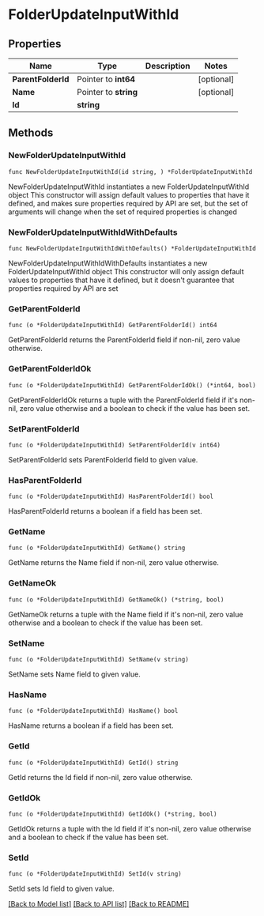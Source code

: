 # FolderUpdateInputWithId

## Properties

Name | Type | Description | Notes
------------ | ------------- | ------------- | -------------
**ParentFolderId** | Pointer to **int64** |  | [optional] 
**Name** | Pointer to **string** |  | [optional] 
**Id** | **string** |  | 

## Methods

### NewFolderUpdateInputWithId

`func NewFolderUpdateInputWithId(id string, ) *FolderUpdateInputWithId`

NewFolderUpdateInputWithId instantiates a new FolderUpdateInputWithId object
This constructor will assign default values to properties that have it defined,
and makes sure properties required by API are set, but the set of arguments
will change when the set of required properties is changed

### NewFolderUpdateInputWithIdWithDefaults

`func NewFolderUpdateInputWithIdWithDefaults() *FolderUpdateInputWithId`

NewFolderUpdateInputWithIdWithDefaults instantiates a new FolderUpdateInputWithId object
This constructor will only assign default values to properties that have it defined,
but it doesn't guarantee that properties required by API are set

### GetParentFolderId

`func (o *FolderUpdateInputWithId) GetParentFolderId() int64`

GetParentFolderId returns the ParentFolderId field if non-nil, zero value otherwise.

### GetParentFolderIdOk

`func (o *FolderUpdateInputWithId) GetParentFolderIdOk() (*int64, bool)`

GetParentFolderIdOk returns a tuple with the ParentFolderId field if it's non-nil, zero value otherwise
and a boolean to check if the value has been set.

### SetParentFolderId

`func (o *FolderUpdateInputWithId) SetParentFolderId(v int64)`

SetParentFolderId sets ParentFolderId field to given value.

### HasParentFolderId

`func (o *FolderUpdateInputWithId) HasParentFolderId() bool`

HasParentFolderId returns a boolean if a field has been set.

### GetName

`func (o *FolderUpdateInputWithId) GetName() string`

GetName returns the Name field if non-nil, zero value otherwise.

### GetNameOk

`func (o *FolderUpdateInputWithId) GetNameOk() (*string, bool)`

GetNameOk returns a tuple with the Name field if it's non-nil, zero value otherwise
and a boolean to check if the value has been set.

### SetName

`func (o *FolderUpdateInputWithId) SetName(v string)`

SetName sets Name field to given value.

### HasName

`func (o *FolderUpdateInputWithId) HasName() bool`

HasName returns a boolean if a field has been set.

### GetId

`func (o *FolderUpdateInputWithId) GetId() string`

GetId returns the Id field if non-nil, zero value otherwise.

### GetIdOk

`func (o *FolderUpdateInputWithId) GetIdOk() (*string, bool)`

GetIdOk returns a tuple with the Id field if it's non-nil, zero value otherwise
and a boolean to check if the value has been set.

### SetId

`func (o *FolderUpdateInputWithId) SetId(v string)`

SetId sets Id field to given value.



[[Back to Model list]](../README.md#documentation-for-models) [[Back to API list]](../README.md#documentation-for-api-endpoints) [[Back to README]](../README.md)


